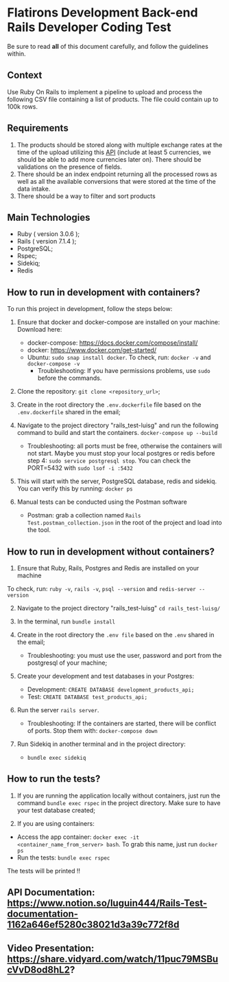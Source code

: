# Flatirons Development Back-end Rails Developer Coding Test

Be sure to read **all** of this document carefully, and follow the guidelines within.

## Context

Use Ruby On Rails to implement a pipeline to upload and process the following CSV file containing a list of products. The file could contain up to 100k rows.

## Requirements

1. The products should be stored along with multiple exchange rates at the time of the upload utilizing this [API](https://github.com/fawazahmed0/currency-api) (include at least 5 currencies, we should be able to add more currencies later on). There should be validations on the presence of fields.
2. There should be an index endpoint returning all the processed rows as well as all the available conversions that were stored at the time of the data intake.
3. There should be a way to filter and sort products

## Main Technologies

- Ruby ( version 3.0.6 );
- Rails ( version 7.1.4 );
- PostgreSQL;
- Rspec;
- Sidekiq;
- Redis

## How to run in development with containers?

To run this project in development, follow the steps below:

1. Ensure that docker and docker-compose are installed on your machine: Download here:

   - docker-compose: https://docs.docker.com/compose/install/
   - docker: https://www.docker.com/get-started/
   - Ubuntu: `sudo snap install docker`. To check, run: `docker -v` and `docker-compose -v`
     - Troubleshooting: If you have permissions problems, use `sudo` before the commands.

2. Clone the repository: `git clone <repository_url>`;

3. Create in the root directory the `.env.dockerfile` file based on the `.env.dockerfile` shared in the email;

4. Navigate to the project directory "rails_test-luisg" and run the following command to build and start the containers. `docker-compose up --build`

   - Troubleshooting: all ports must be free, otherwise the containers will not start. Maybe you must stop your local postgres or redis before step 4: `sudo service postgresql stop`. You can check the PORT=5432 with `sudo lsof -i :5432`

5. This will start with the server, PostgreSQL database, redis and sidekiq. You can verify this by running: `docker ps`

6. Manual tests can be conducted using the Postman software
   - Postman: grab a collection named `Rails Test.postman_collection.json` in the root of the project and load into the tool.

## How to run in development without containers?

1. Ensure that Ruby, Rails, Postgres and Redis are installed on your machine

To check, run: `ruby -v`, `rails -v`, `psql --version` and `redis-server --version`

2. Navigate to the project directory "rails_test-luisg" `cd rails_test-luisg/`

3. In the terminal, run `bundle install`

4. Create in the root directory the `.env file` based on the `.env` shared in the email;

   - Troubleshooting: you must use the user, password and port from the postgresql of your machine;

5. Create your development and test databases in your Postgres:

   - Development: `CREATE DATABASE development_products_api;`
   - Test: `CREATE DATABASE test_products_api;`

6. Run the server `rails server`.

   - Troubleshooting: If the containers are started, there will be conflict of ports. Stop them with: `docker-compose down`

7. Run Sidekiq in another terminal and in the project directory:
   - `bundle exec sidekiq`

## How to run the tests?

1. If you are running the application locally without containers, just run the command `bundle exec rspec` in the project directory. Make sure to have your test database created;

2. If you are using containers:

- Access the app container: `docker exec -it <container_name_from_server> bash`. To grab this name, just run `docker ps`
- Run the tests: `bundle exec rspec`

The tests will be printed !!

## API Documentation: https://www.notion.so/luguin444/Rails-Test-documentation-1162a646ef5280c38021d3a39c772f8d

## Video Presentation: https://share.vidyard.com/watch/11puc79MSBucVvD8od8hL2?
